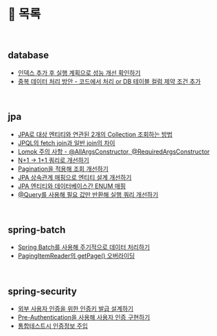 # 🐥 목록

<br>

## database
- [인덱스 추가 후 실행 계획으로 성능 개선 확인하기](https://github.com/sw-develop/Today-I-Learn/blob/main/database/%EC%9D%B8%EB%8D%B1%EC%8A%A4_%EC%B6%94%EA%B0%80_%EC%A1%B0%ED%9A%8C%EC%BF%BC%EB%A6%AC_%EC%84%B1%EB%8A%A5%EA%B0%9C%EC%84%A0.md)
- [중복 데이터 처리 방안 - 코드에서 처리 or DB 테이블 컬럼 제약 조건 추가](https://github.com/sw-develop/Today-I-Learn/blob/main/database/%EC%A4%91%EB%B3%B5_%EB%8D%B0%EC%9D%B4%ED%84%B0_%EC%B2%98%EB%A6%AC_%EB%B0%A9%EC%95%88.md)

<br>

## jpa
- [JPA로 대상 엔티티와 연관된 2개의 Collection 조회하는 방법](https://github.com/sw-develop/Today-I-Learn/blob/main/jpa/JPA%EB%A1%9C_2%EA%B0%9C%EC%9D%98_Collection_%EC%A1%B0%ED%9A%8C%ED%95%98%EA%B8%B0.md)
- [JPQL의 fetch join과 일반 join의 차이](https://github.com/sw-develop/Today-I-Learn/blob/main/jpa/JPQL_fetch_join%EA%B3%BC_%EC%9D%BC%EB%B0%98_join%EC%9D%98_%EC%B0%A8%EC%9D%B4.md)
- [Lomok 주의 사항 - @AllArgsConstructor, @RequiredArgsConstructor](https://github.com/sw-develop/Today-I-Learn/blob/main/jpa/Lombok_%EC%A3%BC%EC%9D%98%EC%82%AC%ED%95%AD.md)
- [N+1 → 1+1 쿼리로 개선하기](https://github.com/sw-develop/Today-I-Learn/blob/main/jpa/N%2B1%EC%9D%84_1%2B1%EC%BF%BC%EB%A6%AC%EB%A1%9C_%EA%B0%9C%EC%84%A0%ED%95%98%EA%B8%B0.md)
- [Pagination을 적용해 조회 개선하기](https://github.com/sw-develop/Today-I-Learn/blob/main/jpa/Pagination_%EC%A0%81%EC%9A%A9%ED%95%B4_%EC%A1%B0%ED%9A%8C_%EA%B0%9C%EC%84%A0%ED%95%98%EA%B8%B0.md)
- [JPA 상속관계 매핑으로 엔티티 설계 개선하기](https://github.com/sw-develop/Today-I-Learn/blob/main/jpa/%EC%83%81%EC%86%8D%EA%B4%80%EA%B3%84%EB%A7%A4%ED%95%91%EC%9C%BC%EB%A1%9C_%EC%97%94%ED%8B%B0%ED%8B%B0_%EC%84%A4%EA%B3%84_%EA%B0%9C%EC%84%A0%ED%95%98%EA%B8%B0.md)
- [JPA 엔티티와 데이터베이스간 ENUM 매핑](https://github.com/sw-develop/Today-I-Learn/blob/main/jpa/%EC%97%94%ED%8B%B0%ED%8B%B0%EC%99%80_DB%EA%B0%84_ENUM%EB%A7%A4%ED%95%91.md)
- [@Query를 사용해 필요 값만 반환해 실행 쿼리 개선하기](https://github.com/sw-develop/Today-I-Learn/blob/main/jpa/%ED%95%84%EC%9A%94%EA%B0%92%EB%A7%8C_%EB%B0%98%ED%99%98%ED%95%98%EC%97%AC_%EC%8B%A4%ED%96%89%EC%BF%BC%EB%A6%AC_%EA%B0%9C%EC%84%A0%ED%95%98%EA%B8%B0.md)

<br>

## spring-batch
- [Spring Batch를 사용해 주기적으로 데이터 처리하기](https://github.com/sw-develop/Today-I-Learn/blob/main/spring-batch/SpringBatch%EB%A5%BC_%EC%82%AC%EC%9A%A9%ED%95%B4_%EC%A3%BC%EA%B8%B0%EC%A0%81%EC%9C%BC%EB%A1%9C_%EB%8D%B0%EC%9D%B4%ED%84%B0_%EC%B2%98%EB%A6%AC.md)
- [PagingItemReader의 getPage() 오버라이딩](https://github.com/sw-develop/Today-I-Learn/blob/main/spring-batch/PagingItemReader%EC%9D%98_getPage()_%EC%98%A4%EB%B2%84%EB%9D%BC%EC%9D%B4%EB%94%A9.md)

<br>

## spring-security
- [외부 사용자 인증을 위한 인증키 발급 설계하기](https://github.com/sw-develop/Today-I-Learn/blob/main/spring-security/%EC%99%B8%EB%B6%80_%EC%82%AC%EC%9A%A9%EC%9E%90_%EC%9D%B8%EC%A6%9D%EC%9D%84_%EC%9C%84%ED%95%9C_%EC%9D%B8%EC%A6%9D%ED%82%A4_%EB%B0%9C%EA%B8%89_%EC%84%A4%EA%B3%84.md)
- [Pre-Authentication을 사용해 사용자 인증 구현하기](https://github.com/sw-develop/Today-I-Learn/blob/main/spring-security/Pre-Authentication%EC%9D%84_%EC%82%AC%EC%9A%A9%ED%95%B4_%EC%82%AC%EC%9A%A9%EC%9E%90_%EC%9D%B8%EC%A6%9D_%EA%B5%AC%ED%98%84%ED%95%98%EA%B8%B0.md)
- [통합테스트시 인증정보 주입](https://github.com/sw-develop/Today-I-Learn/blob/main/spring-security/%ED%86%B5%ED%95%A9%ED%85%8C%EC%8A%A4%ED%8A%B8%EC%8B%9C_%EC%9D%B8%EC%A6%9D%EC%A0%95%EB%B3%B4%EC%A3%BC%EC%9E%85.md)

<br>
